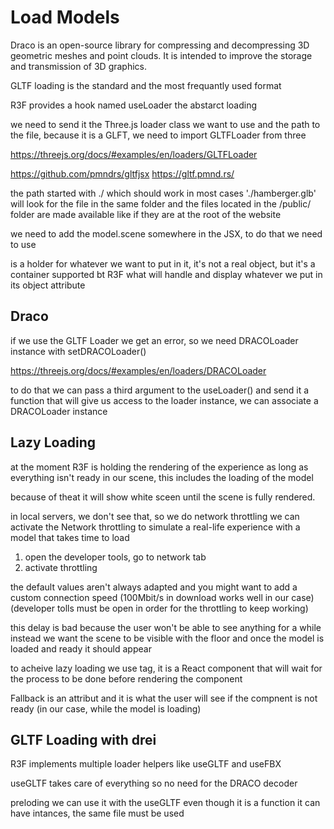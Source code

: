 # Load Models
Draco is an open-source library for compressing and decompressing 3D geometric meshes and point clouds. It is intended to improve the storage and transmission of 3D graphics.

GLTF loading is the standard and the most frequantly used format

R3F provides a hook named useLoader the abstarct loading

we need to send it the Three.js loader class we want to use and the path to the file, because it is a GLFT, we need to import GLTFLoader from three

https://threejs.org/docs/#examples/en/loaders/GLTFLoader

https://github.com/pmndrs/gltfjsx
https://gltf.pmnd.rs/

the path started with ./ which should work in most cases './hamberger.glb' will look for the file in the same folder and the files located in the /public/ folder are made available like if they are at the root of the website 

we need to add the model.scene somewhere in the JSX, to do that we need to use <primitive />

<primitive /> is a holder for whatever we want to put in it, it's not a real object, but it's a container supported bt R3F what will handle and display whatever we put in its object attribute

## Draco
if we use the GLTF Loader we get an error, so we need DRACOLoader instance with setDRACOLoader()

https://threejs.org/docs/#examples/en/loaders/DRACOLoader

to do that we can pass a third argument to the useLoader() and send it a function that will give us access to the loader instance, we can associate a DRACOLoader instance 

## Lazy Loading
at the moment R3F is holding the rendering of the experience as long as everything isn't ready in our scene, this includes the loading of the model 

because of theat it will show white sceen until the scene is fully rendered.

in local servers, we don't see that, so we do network throttling we can activate the Network throttling to simulate a real-life experience with a model that takes time to load

 1. open the developer tools, go to network tab
 2. activate throttling

 the default values aren't always adapted and you might want to add a custom connection speed (100Mbit/s in download works well in our case) (developer tolls must be open in order for the throttling to keep working)

 this delay is bad because the user won't be able to see anything for a while instead we want the scene to be visible with the floor and once the model is loaded and ready it should appear

 to acheive lazy loading we use <Suspense> tag, it is a React component that will wait for the process to be done before rendering the component

 Fallback is an attribut and it is what the user will see if the compnent is not ready (in our case, while the model is loading)

 ## GLTF Loading with drei
R3F implements multiple loader helpers like useGLTF and useFBX

useGLTF takes care of everything so no need for the DRACO decoder

preloding we can use it with the useGLTF even though it is a function it can have intances, the same file must be used 



